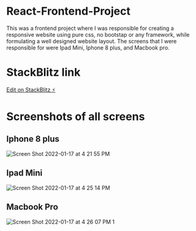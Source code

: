 # React-Frontend-Project
This was a frontend project where I was responsible for creating a responsive website using pure css, no bootstap or any framework, while formulating a well designed website layout. The screens that I were responsible for were Ipad Mini, Iphone 8 plus, and Macbook pro.

# StackBlitz link

[Edit on StackBlitz ⚡️](https://stackblitz.com/edit/react-l887az)
# Screenshots of all screens

## Iphone 8 plus

![Screen Shot 2022-01-17 at 4 21 55 PM](https://user-images.githubusercontent.com/78430591/149838516-434d2ee5-5201-4f09-aaed-475296b06dd4.png)

## Ipad Mini

![Screen Shot 2022-01-17 at 4 25 14 PM](https://user-images.githubusercontent.com/78430591/149838788-7e67a31d-6392-46b7-b721-9566c97d9941.png)

## Macbook Pro

![Screen Shot 2022-01-17 at 4 26 07 PM 1](https://user-images.githubusercontent.com/78430591/149838661-30a39571-b995-49d9-9b3d-85caa3f48659.png)


